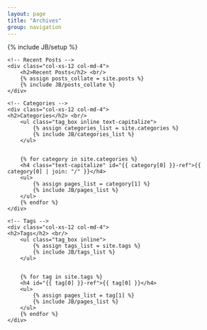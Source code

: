 ```yaml
---
layout: page
title: "Archives"
group: navigation
---
```

{% include JB/setup %}


<div class="row">

	<!-- Recent Posts -->
	<div class="col-xs-12 col-md-4">
		<h2>Recent Posts</h2> <br/>
		{% assign posts_collate = site.posts %}
		{% include JB/posts_collate %}
	</div>

	<!-- Categories -->
	<div class="col-xs-12 col-md-4">
	<h2>Categories</h2> <br/>
		<ul class="tag_box inline text-capitalize">
			{% assign categories_list = site.categories %}
			{% include JB/categories_list %}
		</ul>


		{% for category in site.categories %}
		<h4 class="text-capitalize" id="{{ category[0] }}-ref">{{ category[0] | join: "/" }}</h4>
		<ul>
			{% assign pages_list = category[1] %}
			{% include JB/pages_list %}
		</ul>
		{% endfor %}
	</div>

	<!-- Tags -->
	<div class="col-xs-12 col-md-4">
	<h2>Tags</h2> <br/>
		<ul class="tag_box inline">
			{% assign tags_list = site.tags %}  
			{% include JB/tags_list %}
		</ul>


		{% for tag in site.tags %} 
		<h4 id="{{ tag[0] }}-ref">{{ tag[0] }}</h4>
		<ul>
			{% assign pages_list = tag[1] %}  
			{% include JB/pages_list %}
		</ul>
		{% endfor %}
	</div>

</div>
